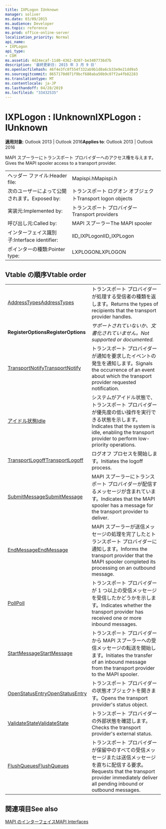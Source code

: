 ```yaml
---
title: IXPLogon IUnknown
manager: soliver
ms.date: 03/09/2015
ms.audience: Developer
ms.topic: reference
ms.prod: office-online-server
localization_priority: Normal
api_name:
- IXPLogon
api_type:
- COM
ms.assetid: 4d24ecaf-11d0-4362-8207-be3407736d7b
description: '最終更新日: 2015 年 3 月 9 日'
ms.openlocfilehash: 46f4e3fc8f554f332ab9b1d8a6cb33e9e21dd9a5
ms.sourcegitcommit: 8657170d071f9bcf680aba50b9c07f2a4fb82283
ms.translationtype: MT
ms.contentlocale: ja-JP
ms.lasthandoff: 04/28/2019
ms.locfileid: "33432535"
---
```

# <a name="ixplogon--iunknown"></a><span data-ttu-id="1e3d6-103">IXPLogon : IUnknown</span><span class="sxs-lookup"><span data-stu-id="1e3d6-103">IXPLogon : IUnknown</span></span>

  
  
<span data-ttu-id="1e3d6-104">**適用対象**: Outlook 2013 | Outlook 2016</span><span class="sxs-lookup"><span data-stu-id="1e3d6-104">**Applies to**: Outlook 2013 | Outlook 2016</span></span> 
  
<span data-ttu-id="1e3d6-105">MAPI スプーラーにトランスポート プロバイダーへのアクセス権を与えます。</span><span class="sxs-lookup"><span data-stu-id="1e3d6-105">Gives the MAPI spooler access to a transport provider.</span></span> 
  
|||
|:-----|:-----|
|<span data-ttu-id="1e3d6-106">ヘッダー ファイル:</span><span class="sxs-lookup"><span data-stu-id="1e3d6-106">Header file:</span></span>  <br/> |<span data-ttu-id="1e3d6-107">Mapispi.h</span><span class="sxs-lookup"><span data-stu-id="1e3d6-107">Mapispi.h</span></span>  <br/> |
|<span data-ttu-id="1e3d6-108">次のユーザーによって公開されます。</span><span class="sxs-lookup"><span data-stu-id="1e3d6-108">Exposed by:</span></span>  <br/> |<span data-ttu-id="1e3d6-109">トランスポート ログオン オブジェクト</span><span class="sxs-lookup"><span data-stu-id="1e3d6-109">Transport logon objects</span></span>  <br/> |
|<span data-ttu-id="1e3d6-110">実装元:</span><span class="sxs-lookup"><span data-stu-id="1e3d6-110">Implemented by:</span></span>  <br/> |<span data-ttu-id="1e3d6-111">トランスポート プロバイダー</span><span class="sxs-lookup"><span data-stu-id="1e3d6-111">Transport providers</span></span>  <br/> |
|<span data-ttu-id="1e3d6-112">呼び出し元:</span><span class="sxs-lookup"><span data-stu-id="1e3d6-112">Called by:</span></span>  <br/> |<span data-ttu-id="1e3d6-113">MAPI スプーラー</span><span class="sxs-lookup"><span data-stu-id="1e3d6-113">The MAPI spooler</span></span>  <br/> |
|<span data-ttu-id="1e3d6-114">インターフェイス識別子:</span><span class="sxs-lookup"><span data-stu-id="1e3d6-114">Interface identifier:</span></span>  <br/> |<span data-ttu-id="1e3d6-115">IID_IXPLogon</span><span class="sxs-lookup"><span data-stu-id="1e3d6-115">IID_IXPLogon</span></span>  <br/> |
|<span data-ttu-id="1e3d6-116">ポインターの種類:</span><span class="sxs-lookup"><span data-stu-id="1e3d6-116">Pointer type:</span></span>  <br/> |<span data-ttu-id="1e3d6-117">LXPLOGON</span><span class="sxs-lookup"><span data-stu-id="1e3d6-117">LXPLOGON</span></span>  <br/> |
   
## <a name="vtable-order"></a><span data-ttu-id="1e3d6-118">Vtable の順序</span><span class="sxs-lookup"><span data-stu-id="1e3d6-118">Vtable order</span></span>

|||
|:-----|:-----|
|[<span data-ttu-id="1e3d6-119">AddressTypes</span><span class="sxs-lookup"><span data-stu-id="1e3d6-119">AddressTypes</span></span>](ixplogon-addresstypes.md) <br/> |<span data-ttu-id="1e3d6-120">トランスポート プロバイダーが処理する受信者の種類を返します。</span><span class="sxs-lookup"><span data-stu-id="1e3d6-120">Returns the types of recipients that the transport provider handles.</span></span>  <br/> |
|<span data-ttu-id="1e3d6-121">**RegisterOptions**</span><span class="sxs-lookup"><span data-stu-id="1e3d6-121">**RegisterOptions**</span></span> <br/> | <span data-ttu-id="1e3d6-122">*サポートされていないか、文書化されていません。*</span><span class="sxs-lookup"><span data-stu-id="1e3d6-122">*Not supported or documented.*</span></span>  <br/> |
|[<span data-ttu-id="1e3d6-123">TransportNotify</span><span class="sxs-lookup"><span data-stu-id="1e3d6-123">TransportNotify</span></span>](ixplogon-transportnotify.md) <br/> |<span data-ttu-id="1e3d6-124">トランスポート プロバイダーが通知を要求したイベントの発生を通知します。</span><span class="sxs-lookup"><span data-stu-id="1e3d6-124">Signals the occurrence of an event about which the transport provider requested notification.</span></span>  <br/> |
|[<span data-ttu-id="1e3d6-125">アイドル状態</span><span class="sxs-lookup"><span data-stu-id="1e3d6-125">Idle</span></span>](ixplogon-idle.md) <br/> |<span data-ttu-id="1e3d6-126">システムがアイドル状態で、トランスポート プロバイダーが優先度の低い操作を実行できる状態を示します。</span><span class="sxs-lookup"><span data-stu-id="1e3d6-126">Indicates that the system is idle, enabling the transport provider to perform low-priority operations.</span></span>  <br/> |
|[<span data-ttu-id="1e3d6-127">TransportLogoff</span><span class="sxs-lookup"><span data-stu-id="1e3d6-127">TransportLogoff</span></span>](ixplogon-transportlogoff.md) <br/> |<span data-ttu-id="1e3d6-128">ログオフ プロセスを開始します。</span><span class="sxs-lookup"><span data-stu-id="1e3d6-128">Initiates the logoff process.</span></span>  <br/> |
|[<span data-ttu-id="1e3d6-129">SubmitMessage</span><span class="sxs-lookup"><span data-stu-id="1e3d6-129">SubmitMessage</span></span>](ixplogon-submitmessage.md) <br/> |<span data-ttu-id="1e3d6-130">MAPI スプーラーにトランスポート プロバイダーが配信するメッセージが含まれています。</span><span class="sxs-lookup"><span data-stu-id="1e3d6-130">Indicates that the MAPI spooler has a message for the transport provider to deliver.</span></span>  <br/> |
|[<span data-ttu-id="1e3d6-131">EndMessage</span><span class="sxs-lookup"><span data-stu-id="1e3d6-131">EndMessage</span></span>](ixplogon-endmessage.md) <br/> |<span data-ttu-id="1e3d6-132">MAPI スプーラーが送信メッセージの処理を完了したとトランスポート プロバイダーに通知します。</span><span class="sxs-lookup"><span data-stu-id="1e3d6-132">Informs the transport provider that the MAPI spooler completed its processing on an outbound message.</span></span>  <br/> |
|[<span data-ttu-id="1e3d6-133">Poll</span><span class="sxs-lookup"><span data-stu-id="1e3d6-133">Poll</span></span>](ixplogon-poll.md) <br/> |<span data-ttu-id="1e3d6-134">トランスポート プロバイダーが 1 つ以上の受信メッセージを受信したかどうかを示します。</span><span class="sxs-lookup"><span data-stu-id="1e3d6-134">Indicates whether the transport provider has received one or more inbound messages.</span></span>  <br/> |
|[<span data-ttu-id="1e3d6-135">StartMessage</span><span class="sxs-lookup"><span data-stu-id="1e3d6-135">StartMessage</span></span>](ixplogon-startmessage.md) <br/> |<span data-ttu-id="1e3d6-136">トランスポート プロバイダーから MAPI スプーラーへの受信メッセージの転送を開始します。</span><span class="sxs-lookup"><span data-stu-id="1e3d6-136">Initiates the transfer of an inbound message from the transport provider to the MAPI spooler.</span></span>  <br/> |
|[<span data-ttu-id="1e3d6-137">OpenStatusEntry</span><span class="sxs-lookup"><span data-stu-id="1e3d6-137">OpenStatusEntry</span></span>](ixplogon-openstatusentry.md) <br/> |<span data-ttu-id="1e3d6-138">トランスポート プロバイダーの状態オブジェクトを開きます。</span><span class="sxs-lookup"><span data-stu-id="1e3d6-138">Opens the transport provider's status object.</span></span>  <br/> |
|[<span data-ttu-id="1e3d6-139">ValidateState</span><span class="sxs-lookup"><span data-stu-id="1e3d6-139">ValidateState</span></span>](ixplogon-validatestate.md) <br/> |<span data-ttu-id="1e3d6-140">トランスポート プロバイダーの外部状態を確認します。</span><span class="sxs-lookup"><span data-stu-id="1e3d6-140">Checks the transport provider's external status.</span></span>  <br/> |
|[<span data-ttu-id="1e3d6-141">FlushQueues</span><span class="sxs-lookup"><span data-stu-id="1e3d6-141">FlushQueues</span></span>](ixplogon-flushqueues.md) <br/> |<span data-ttu-id="1e3d6-142">トランスポート プロバイダーが保留中のすべての受信メッセージまたは送信メッセージを直ちに配信する要求。</span><span class="sxs-lookup"><span data-stu-id="1e3d6-142">Requests that the transport provider immediately deliver all pending inbound or outbound messages.</span></span>  <br/> |
   
## <a name="see-also"></a><span data-ttu-id="1e3d6-143">関連項目</span><span class="sxs-lookup"><span data-stu-id="1e3d6-143">See also</span></span>



[<span data-ttu-id="1e3d6-144">MAPI のインターフェイス</span><span class="sxs-lookup"><span data-stu-id="1e3d6-144">MAPI Interfaces</span></span>](mapi-interfaces.md)

